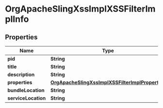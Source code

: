 
# OrgApacheSlingXssImplXSSFilterImplInfo

## Properties
Name | Type | Description | Notes
------------ | ------------- | ------------- | -------------
**pid** | **String** |  |  [optional]
**title** | **String** |  |  [optional]
**description** | **String** |  |  [optional]
**properties** | [**OrgApacheSlingXssImplXSSFilterImplProperties**](OrgApacheSlingXssImplXSSFilterImplProperties.md) |  |  [optional]
**bundleLocation** | **String** |  |  [optional]
**serviceLocation** | **String** |  |  [optional]



